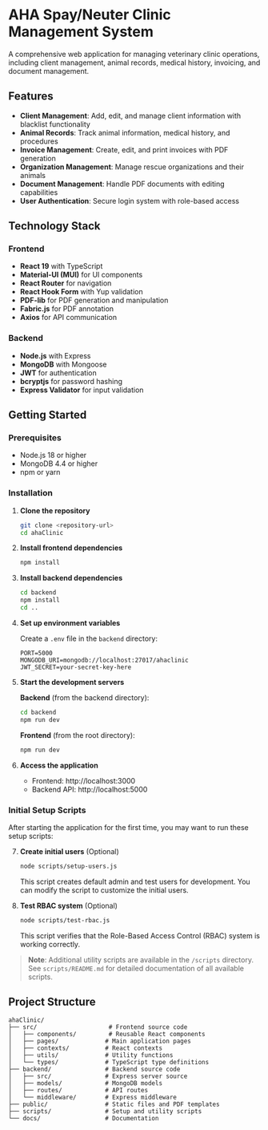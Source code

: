 # AHA Spay/Neuter Clinic Management System

A comprehensive web application for managing veterinary clinic operations, including client management, animal records, medical history, invoicing, and document management.

## Features

- **Client Management**: Add, edit, and manage client information with blacklist functionality
- **Animal Records**: Track animal information, medical history, and procedures
- **Invoice Management**: Create, edit, and print invoices with PDF generation
- **Organization Management**: Manage rescue organizations and their animals
- **Document Management**: Handle PDF documents with editing capabilities
- **User Authentication**: Secure login system with role-based access

## Technology Stack

### Frontend

- **React 19** with TypeScript
- **Material-UI (MUI)** for UI components
- **React Router** for navigation
- **React Hook Form** with Yup validation
- **PDF-lib** for PDF generation and manipulation
- **Fabric.js** for PDF annotation
- **Axios** for API communication

### Backend

- **Node.js** with Express
- **MongoDB** with Mongoose
- **JWT** for authentication
- **bcryptjs** for password hashing
- **Express Validator** for input validation

## Getting Started

### Prerequisites

- Node.js 18 or higher
- MongoDB 4.4 or higher
- npm or yarn

### Installation

1. **Clone the repository**

   ```bash
   git clone <repository-url>
   cd ahaClinic
   ```

2. **Install frontend dependencies**

   ```bash
   npm install
   ```

3. **Install backend dependencies**

   ```bash
   cd backend
   npm install
   cd ..
   ```

4. **Set up environment variables**

   Create a `.env` file in the `backend` directory:

   ```env
   PORT=5000
   MONGODB_URI=mongodb://localhost:27017/ahaclinic
   JWT_SECRET=your-secret-key-here
   ```

5. **Start the development servers**

   **Backend** (from the backend directory):

   ```bash
   cd backend
   npm run dev
   ```

   **Frontend** (from the root directory):

   ```bash
   npm run dev
   ```

6. **Access the application**
   - Frontend: http://localhost:3000
   - Backend API: http://localhost:5000

### Initial Setup Scripts

After starting the application for the first time, you may want to run these setup scripts:

7. **Create initial users** (Optional)

   ```bash
   node scripts/setup-users.js
   ```

   This script creates default admin and test users for development. You can modify the script to customize the initial users.

8. **Test RBAC system** (Optional)

   ```bash
   node scripts/test-rbac.js
   ```

   This script verifies that the Role-Based Access Control (RBAC) system is working correctly.

> **Note**: Additional utility scripts are available in the `/scripts` directory. See `scripts/README.md` for detailed documentation of all available scripts.

## Project Structure

```
ahaClinic/
├── src/                    # Frontend source code
│   ├── components/         # Reusable React components
│   ├── pages/             # Main application pages
│   ├── contexts/          # React contexts
│   ├── utils/             # Utility functions
│   └── types/             # TypeScript type definitions
├── backend/               # Backend source code
│   ├── src/               # Express server source
│   ├── models/            # MongoDB models
│   ├── routes/            # API routes
│   └── middleware/        # Express middleware
├── public/                # Static files and PDF templates
├── scripts/               # Setup and utility scripts
└── docs/                  # Documentation
```
